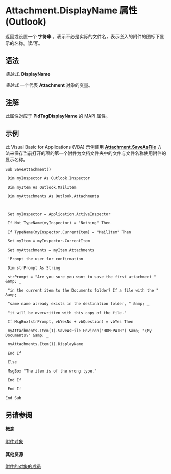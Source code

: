 
# Attachment.DisplayName 属性 (Outlook)

返回或设置一个 **字符串** ，表示不必是实际的文件名，表示嵌入的附件的图标下显示的名称。读/写。


## 语法

 _表达式_. **DisplayName**

 _表达式_ 一个代表 **Attachment** 对象的变量。


## 注解

此属性对应于 **PidTagDisplayName** 的 MAPI 属性。


## 示例

此 Visual Basic for Applications (VBA) 示例使用 **[Attachment.SaveAsFile](d755261a-d551-f3a1-1b20-d87d4d9c38ae.md)** 方法来保存当前打开的项的第一个附件为文档文件夹中的文件与文件名称使用附件的显示名称。


```
Sub SaveAttachment() 
 
 Dim myInspector As Outlook.Inspector 
 
 Dim myItem As Outlook.MailItem 
 
 Dim myAttachments As Outlook.Attachments 
 
 
 
 Set myInspector = Application.ActiveInspector 
 
 If Not TypeName(myInspector) = "Nothing" Then 
 
 If TypeName(myInspector.CurrentItem) = "MailItem" Then 
 
 Set myItem = myInspector.CurrentItem 
 
 Set myAttachments = myItem.Attachments 
 
 'Prompt the user for confirmation 
 
 Dim strPrompt As String 
 
 strPrompt = "Are you sure you want to save the first attachment " &amp; _ 
 
 "in the current item to the Documents folder? If a file with the " &amp; _ 
 
 "same name already exists in the destination folder, " &amp; _ 
 
 "it will be overwritten with this copy of the file." 
 
 If MsgBox(strPrompt, vbYesNo + vbQuestion) = vbYes Then 
 
 myAttachments.Item(1).SaveAsFile Environ("HOMEPATH") &amp; "\My Documents\" &amp; _ 
 
 myAttachments.Item(1).DisplayName 
 
 End If 
 
 Else 
 
 MsgBox "The item is of the wrong type." 
 
 End If 
 
 End If 
 
End Sub
```


## 另请参阅


#### 概念


[附件对象](3e11582b-ac90-0948-bc37-506570bb287b.md)
#### 其他资源


[附件的对象的成员](f4870da5-c632-3d18-3038-b64b67777ecc.md)